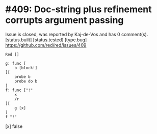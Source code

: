 
#409: Doc-string plus refinement corrupts argument passing
================================================================================
Issue is closed, was reported by Kaj-de-Vos and has 0 comment(s).
[status.built] [status.tested] [type.bug]
<https://github.com/red/red/issues/409>

```
Red []

g: func [
    b [block!]
][
    probe b
    probe do b
]
f: func ["!"
    x
    /r
][
    g [x]
]
f "!"
```

[x]
false



